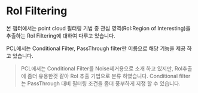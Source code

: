 RoI Filtering
======================

본 챕터에서는 point cloud 필터링 기법 중 관심 영역(RoI:Region of Interesting)을 추출하는 RoI Filtering에 대하여 다루고 있습니다.

PCL에서는 Conditional Filter, PassThrough filter란 이름으로 해당 기능을 제공 하고 있습니다.

> PCL에서는 Conditional Filter를 Noise제거용으로 소개 하고 있지만, RoI추출에 좀더 유용한것 같아 RoI 추출 기법으로 분류 하였습니다.
> Conditional filter는 PassThrough 대비 필터링 조건을 좀더 풍부하게 지정 할 수 있습니다.
